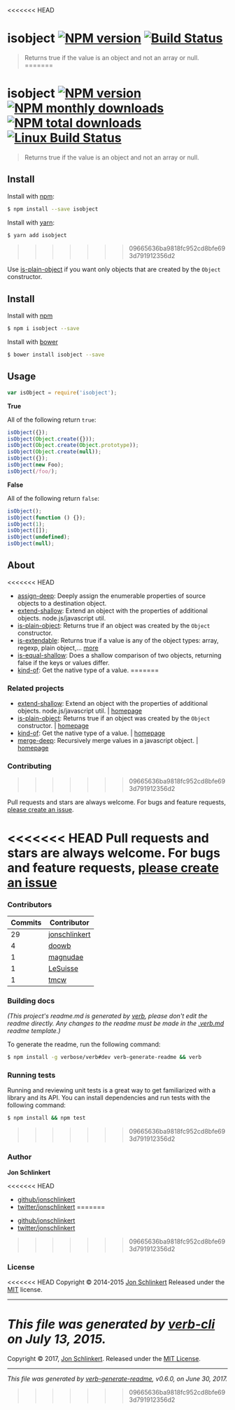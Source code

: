<<<<<<< HEAD
# isobject [![NPM version](https://badge.fury.io/js/isobject.svg)](http://badge.fury.io/js/isobject)  [![Build Status](https://travis-ci.org/jonschlinkert/isobject.svg)](https://travis-ci.org/jonschlinkert/isobject)

> Returns true if the value is an object and not an array or null.
=======
# isobject [![NPM version](https://img.shields.io/npm/v/isobject.svg?style=flat)](https://www.npmjs.com/package/isobject) [![NPM monthly downloads](https://img.shields.io/npm/dm/isobject.svg?style=flat)](https://npmjs.org/package/isobject)  [![NPM total downloads](https://img.shields.io/npm/dt/isobject.svg?style=flat)](https://npmjs.org/package/isobject) [![Linux Build Status](https://img.shields.io/travis/jonschlinkert/isobject.svg?style=flat&label=Travis)](https://travis-ci.org/jonschlinkert/isobject)

> Returns true if the value is an object and not an array or null.

## Install

Install with [npm](https://www.npmjs.com/):

```sh
$ npm install --save isobject
```

Install with [yarn](https://yarnpkg.com):

```sh
$ yarn add isobject
```
>>>>>>> 09665636ba9818fc952cd8bfe693d791912356d2

Use [is-plain-object](https://github.com/jonschlinkert/is-plain-object) if you want only objects that are created by the `Object` constructor.

## Install

Install with [npm](https://www.npmjs.com/)

```sh
$ npm i isobject --save
```
Install with [bower](https://bower.io/)

```sh
$ bower install isobject --save
```

## Usage

```js
var isObject = require('isobject');
```

**True**

All of the following return `true`:

```js
isObject({});
isObject(Object.create({}));
isObject(Object.create(Object.prototype));
isObject(Object.create(null));
isObject({});
isObject(new Foo);
isObject(/foo/);
```

**False**

All of the following return `false`:

```js
isObject();
isObject(function () {});
isObject(1);
isObject([]);
isObject(undefined);
isObject(null);
```

## About

<<<<<<< HEAD
* [assign-deep](https://github.com/jonschlinkert/assign-deep): Deeply assign the enumerable properties of source objects to a destination object.
* [extend-shallow](https://github.com/jonschlinkert/extend-shallow): Extend an object with the properties of additional objects. node.js/javascript util.
* [is-plain-object](https://github.com/jonschlinkert/is-plain-object): Returns true if an object was created by the `Object` constructor.
* [is-extendable](https://github.com/jonschlinkert/is-extendable): Returns true if a value is any of the object types: array, regexp, plain object,… [more](https://github.com/jonschlinkert/is-extendable)
* [is-equal-shallow](https://github.com/jonschlinkert/is-equal-shallow): Does a shallow comparison of two objects, returning false if the keys or values differ.
* [kind-of](https://github.com/jonschlinkert/kind-of): Get the native type of a value.
=======
### Related projects

* [extend-shallow](https://www.npmjs.com/package/extend-shallow): Extend an object with the properties of additional objects. node.js/javascript util. | [homepage](https://github.com/jonschlinkert/extend-shallow "Extend an object with the properties of additional objects. node.js/javascript util.")
* [is-plain-object](https://www.npmjs.com/package/is-plain-object): Returns true if an object was created by the `Object` constructor. | [homepage](https://github.com/jonschlinkert/is-plain-object "Returns true if an object was created by the `Object` constructor.")
* [kind-of](https://www.npmjs.com/package/kind-of): Get the native type of a value. | [homepage](https://github.com/jonschlinkert/kind-of "Get the native type of a value.")
* [merge-deep](https://www.npmjs.com/package/merge-deep): Recursively merge values in a javascript object. | [homepage](https://github.com/jonschlinkert/merge-deep "Recursively merge values in a javascript object.")

### Contributing
>>>>>>> 09665636ba9818fc952cd8bfe693d791912356d2

Pull requests and stars are always welcome. For bugs and feature requests, [please create an issue](../../issues/new).

<<<<<<< HEAD
Pull requests and stars are always welcome. For bugs and feature requests, [please create an issue](https://github.com/jonschlinkert/isobject/issues/new)
=======
### Contributors

| **Commits** | **Contributor** |  
| --- | --- |  
| 29 | [jonschlinkert](https://github.com/jonschlinkert) |  
| 4  | [doowb](https://github.com/doowb) |  
| 1  | [magnudae](https://github.com/magnudae) |  
| 1  | [LeSuisse](https://github.com/LeSuisse) |  
| 1  | [tmcw](https://github.com/tmcw) |  

### Building docs

_(This project's readme.md is generated by [verb](https://github.com/verbose/verb-generate-readme), please don't edit the readme directly. Any changes to the readme must be made in the [.verb.md](.verb.md) readme template.)_

To generate the readme, run the following command:

```sh
$ npm install -g verbose/verb#dev verb-generate-readme && verb
```

### Running tests

Running and reviewing unit tests is a great way to get familiarized with a library and its API. You can install dependencies and run tests with the following command:

```sh
$ npm install && npm test
```
>>>>>>> 09665636ba9818fc952cd8bfe693d791912356d2

### Author

**Jon Schlinkert**

<<<<<<< HEAD
+ [github/jonschlinkert](https://github.com/jonschlinkert)
+ [twitter/jonschlinkert](http://twitter.com/jonschlinkert)
=======
* [github/jonschlinkert](https://github.com/jonschlinkert)
* [twitter/jonschlinkert](https://twitter.com/jonschlinkert)
>>>>>>> 09665636ba9818fc952cd8bfe693d791912356d2

### License

<<<<<<< HEAD
Copyright © 2014-2015 [Jon Schlinkert](https://github.com/jonschlinkert)
Released under the [MIT](https://github.com/jonschlinkert/isobject/blob/master/LICENSE) license.

***

_This file was generated by [verb-cli](https://github.com/assemble/verb-cli) on July 13, 2015._
=======
Copyright © 2017, [Jon Schlinkert](https://github.com/jonschlinkert).
Released under the [MIT License](LICENSE).

***

_This file was generated by [verb-generate-readme](https://github.com/verbose/verb-generate-readme), v0.6.0, on June 30, 2017._
>>>>>>> 09665636ba9818fc952cd8bfe693d791912356d2
